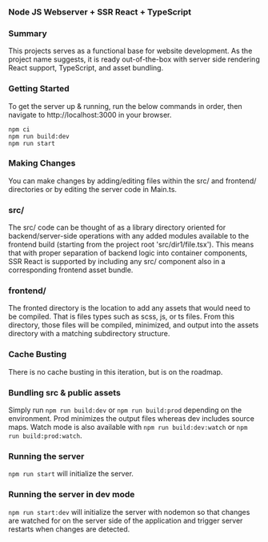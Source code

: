 ### Node JS Webserver + SSR React + TypeScript

### Summary
This projects serves as a functional base for website development. As the project name suggests, it is ready out-of-the-box 
with server side rendering React support, TypeScript, and asset bundling.

### Getting Started
To get the server up & running, run the below commands in order, then navigate to http://localhost:3000 in your browser.
```
npm ci
npm run build:dev
npm run start
```

### Making Changes

You can make changes by adding/editing files within the src/ and frontend/ directories or by editing the server code in Main.ts. 

### src/
The src/ code can be thought of as a library directory oriented for backend/server-side operations with any added modules available to the frontend build (starting from the project root 'src/dir1/file.tsx'). 
This means that with proper separation of backend logic into container components, SSR React is supported by including any src/ component also in a corresponding frontend asset bundle. 

### frontend/
The fronted directory is the location to add any assets that would need to be compiled. That is files types such as scss, js, or ts files. From this directory, those 
files will be compiled, minimized, and output into the assets directory with a matching subdirectory structure. 

### Cache Busting
There is no cache busting in this iteration, but is on the roadmap.

### Bundling src & public assets
Simply run `npm run build:dev` or `npm run build:prod` depending on the environment. Prod minimizes the output files whereas dev includes source maps.
Watch mode is also available with `npm run build:dev:watch` or `npm run build:prod:watch`.

### Running the server
`npm run start` will initialize the server.

### Running the server in dev mode
`npm run start:dev` will initialize the server with nodemon so that changes are watched for on the server side of the application
and trigger server restarts when changes are detected.
